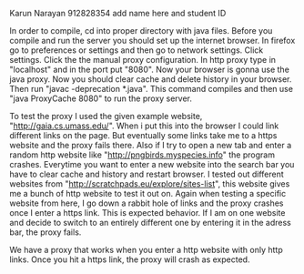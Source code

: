 Karun Narayan 912828354
add name here and student ID

In order to compile, cd into proper directory with java files. Before you compile and run the server you should set up the internet browser. In firefox go to preferences or settings and then go to network settings. Click settings. Click the the manual proxy configuration. In http proxy type in "localhost" and in the port put "8080". Now your browser is gonna use the java proxy. Now you should clear cache and delete history in your browser. Then run "javac -deprecation *.java". This command compiles and then use 
"java ProxyCache 8080" to run the proxy server.

To test the proxy I used the given example website, "http://gaia.cs.umass.edu/". When i put this into the browser I could link different links on the page. But eventually some links take me to a https website and the proxy fails there. Also if I try to open a new tab and enter a random http website like "http://pngbirds.myspecies.info" the program crashes. Everytime you want to enter a new website into the search bar you have to clear cache and history and restart browser. I tested out different websites from "http://scratchpads.eu/explore/sites-list", this website gives me a bunch of http website to test it out on. Again when testing a specific website from here, I go down a rabbit hole of links and the proxy crashes once I enter a https link. This is expected behavior. If I am on one website and decide to switch to an entirely different one by entering it in the adress bar, the proxy fails.

We have a proxy that works when you enter a http website with only http links. Once you hit a https link, the proxy will crash as expected.
